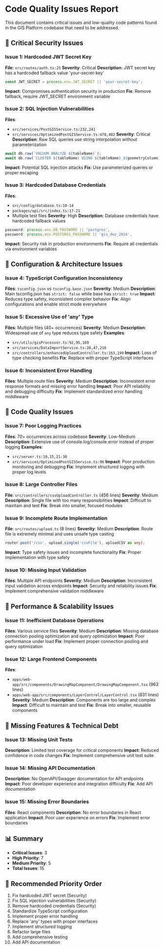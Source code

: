 # Code Quality Issues Report

This document contains critical issues and low-quality code patterns found in the GIS Platform codebase that need to be addressed.

## 🔴 Critical Security Issues

### Issue 1: Hardcoded JWT Secret Key
**File**: `src/routes/auth.ts:25`
**Severity**: Critical
**Description**: JWT secret key has a hardcoded fallback value 'your-secret-key'
```typescript
const JWT_SECRET = process.env.JWT_SECRET || 'your-secret-key';
```
**Impact**: Compromises authentication security in production
**Fix**: Remove fallback, require JWT_SECRET environment variable

### Issue 2: SQL Injection Vulnerabilities
**Files**: 
- `src/services/PostGISService.ts:232,241`
- `src/services/OptimizedPostGISService.ts:478,482`
**Severity**: Critical
**Description**: Raw SQL queries use string interpolation without parameterization
```typescript
await db.raw(`VACUUM ANALYZE ${tableName}`);
await db.raw(`CLUSTER ${tableName} USING ${tableName}_${geometryColumn}_idx`);
```
**Impact**: Potential SQL injection attacks
**Fix**: Use parameterized queries or proper escaping

### Issue 3: Hardcoded Database Credentials
**Files**: 
- `src/config/database.ts:10-14`
- `packages/api/src/index.ts:17-21`
- Multiple test files
**Severity**: High
**Description**: Database credentials have hardcoded fallback values
```typescript
password: process.env.DB_PASSWORD || 'postgres',
password: process.env.POSTGRES_PASSWORD || 'gis_dev_2024',
```
**Impact**: Security risk in production environments
**Fix**: Require all credentials via environment variables

## 🔶 Configuration & Architecture Issues

### Issue 4: TypeScript Configuration Inconsistency
**Files**: `tsconfig.json` vs `tsconfig.base.json`
**Severity**: Medium
**Description**: Main tsconfig.json has `strict: false` while base has `strict: true`
**Impact**: Reduces type safety, inconsistent compiler behavior
**Fix**: Align configurations and enable strict mode everywhere

### Issue 5: Excessive Use of 'any' Type
**Files**: Multiple files (40+ occurrences)
**Severity**: Medium
**Description**: Widespread use of `any` type reduces type safety
**Examples**:
- `src/utils/gisProcessor.ts:92,95,169`
- `src/services/DataImportService.ts:28,47,216`
- `src/controllers/enhancedUploadController.ts:163,199`
**Impact**: Loss of type checking benefits
**Fix**: Replace with proper TypeScript interfaces

### Issue 6: Inconsistent Error Handling
**Files**: Multiple route files
**Severity**: Medium
**Description**: Inconsistent error response formats and missing error handling
**Impact**: Poor API reliability and debugging difficulty
**Fix**: Implement standardized error handling middleware

## 🔶 Code Quality Issues

### Issue 7: Poor Logging Practices
**Files**: 70+ occurrences across codebase
**Severity**: Low-Medium
**Description**: Extensive use of console.log/console.error instead of proper logging
**Examples**:
- `src/server.ts:10,15,21-30`
- `src/services/OptimizedPostGISService.ts:96`
**Impact**: Poor production monitoring and debugging
**Fix**: Implement structured logging with proper log levels

### Issue 8: Large Controller Files
**File**: `src/controllers/csvUploadController.ts` (456 lines)
**Severity**: Medium
**Description**: Single file with too many responsibilities
**Impact**: Difficult to maintain and test
**Fix**: Break into smaller, focused modules

### Issue 9: Incomplete Route Implementation
**File**: `src/routes/upload.ts` (8 lines)
**Severity**: Medium
**Description**: Route file is extremely minimal and uses unsafe type casting
```typescript
router.post('/csv', upload.single('csvFile'), uploadCSV as any);
```
**Impact**: Type safety issues and incomplete functionality
**Fix**: Proper implementation with type safety

### Issue 10: Missing Input Validation
**Files**: Multiple API endpoints
**Severity**: Medium
**Description**: Inconsistent input validation across endpoints
**Impact**: Security and reliability issues
**Fix**: Implement comprehensive validation middleware

## 🔶 Performance & Scalability Issues

### Issue 11: Inefficient Database Operations
**Files**: Various service files
**Severity**: Medium
**Description**: Missing database connection pooling optimization and query optimization
**Impact**: Poor performance under load
**Fix**: Implement proper connection pooling and query optimization

### Issue 12: Large Frontend Components
**Files**: 
- `apps/web-app/src/components/DrawingMapComponent/DrawingMapComponent.tsx` (963 lines)
- `apps/web-app/src/components/LayerControl/LayerControl.tsx` (831 lines)
**Severity**: Medium
**Description**: Components are too large and complex
**Impact**: Difficult to maintain and test
**Fix**: Break into smaller, reusable components

## 🔶 Missing Features & Technical Debt

### Issue 13: Missing Unit Tests
**Description**: Limited test coverage for critical components
**Impact**: Reduced confidence in code changes
**Fix**: Implement comprehensive unit test suite

### Issue 14: Missing API Documentation
**Description**: No OpenAPI/Swagger documentation for API endpoints
**Impact**: Poor developer experience and integration difficulty
**Fix**: Add API documentation

### Issue 15: Missing Error Boundaries
**Files**: React components
**Description**: No error boundaries in React application
**Impact**: Poor user experience on errors
**Fix**: Implement error boundaries

## 📊 Summary

- **Critical Issues**: 3
- **High Priority**: 7
- **Medium Priority**: 5
- **Total Issues**: 15

## 🎯 Recommended Priority Order

1. Fix hardcoded JWT secret (Security)
2. Fix SQL injection vulnerabilities (Security)
3. Remove hardcoded credentials (Security)
4. Standardize TypeScript configuration
5. Implement proper error handling
6. Replace 'any' types with proper interfaces
7. Implement structured logging
8. Refactor large files
9. Add comprehensive testing
10. Add API documentation